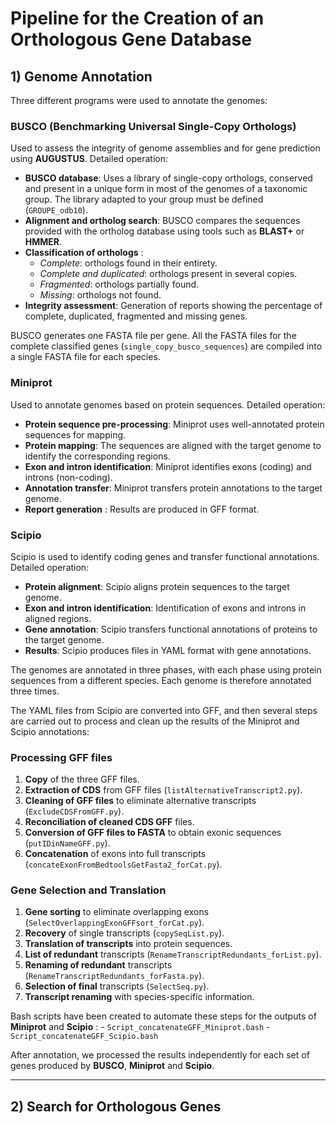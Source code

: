 # Pipeline for the Creation of an Orthologous Gene Database

## 1) Genome Annotation

Three different programs were used to annotate the genomes:

### BUSCO (Benchmarking Universal Single-Copy Orthologs)

Used to assess the integrity of genome assemblies and for gene prediction using **AUGUSTUS**. Detailed operation:

-   **BUSCO database**: Uses a library of single-copy orthologs, conserved and present in a unique form in most of the genomes of a taxonomic group. The library adapted to your group must be defined (`GROUPE_odb10`).
-   **Alignment and ortholog search**: BUSCO compares the sequences provided with the ortholog database using tools such as **BLAST+** or **HMMER**.
-   **Classification of orthologs** :
    -   *Complete*: orthologs found in their entirety.
    -   *Complete and duplicated*: orthologs present in several copies.
    -   *Fragmented*: orthologs partially found.
    -   *Missing*: orthologs not found.
-   **Integrity assessment**: Generation of reports showing the percentage of complete, duplicated, fragmented and missing genes.

BUSCO generates one FASTA file per gene. All the FASTA files for the complete classified genes (`single_copy_busco_sequences`) are compiled into a single FASTA file for each species.

### Miniprot

Used to annotate genomes based on protein sequences. Detailed operation:

-   **Protein sequence pre-processing**: Miniprot uses well-annotated protein sequences for mapping.
-   **Protein mapping**: The sequences are aligned with the target genome to identify the corresponding regions.
-   **Exon and intron identification**: Miniprot identifies exons (coding) and introns (non-coding).
-   **Annotation transfer**: Miniprot transfers protein annotations to the target genome.
-   **Report generation** : Results are produced in GFF format.

### Scipio

Scipio is used to identify coding genes and transfer functional annotations. Detailed operation:

-   **Protein alignment**: Scipio aligns protein sequences to the target genome.
-   **Exon and intron identification**: Identification of exons and introns in aligned regions.
-   **Gene annotation**: Scipio transfers functional annotations of proteins to the target genome.
-   **Results**: Scipio produces files in YAML format with gene annotations.

The genomes are annotated in three phases, with each phase using protein sequences from a different species. Each genome is therefore annotated three times.

The YAML files from Scipio are converted into GFF, and then several steps are carried out to process and clean up the results of the Miniprot and Scipio annotations:

### Processing GFF files

1.  **Copy** of the three GFF files.
2.  **Extraction of CDS** from GFF files (`listAlternativeTranscript2.py`).
3.  **Cleaning of GFF files** to eliminate alternative transcripts (`ExcludeCDSFromGFF.py`).
4.  **Reconciliation of cleaned CDS GFF** files.
5.  **Conversion of GFF files to FASTA** to obtain exonic sequences (`putIDinNameGFF.py`).
6.  **Concatenation** of exons into full transcripts (`concateExonFromBedtoolsGetFasta2_forCat.py`).

### Gene Selection and Translation

1.  **Gene sorting** to eliminate overlapping exons (`SelectOverlappingExonGFFsort_forCat.py`).
2.  **Recovery** of single transcripts (`copySeqList.py`).
3.  **Translation of transcripts** into protein sequences.
4.  **List of redundant** transcripts (`RenameTranscriptRedundants_forList.py`).
5.  **Renaming of redundant** transcripts (`RenameTranscriptRedundants_forFasta.py`).
6.  **Selection of final** transcripts (`SelectSeq.py`).
7.  **Transcript renaming** with species-specific information.

Bash scripts have been created to automate these steps for the outputs of **Miniprot** and **Scipio** : - `Script_concatenateGFF_Miniprot.bash` - `Script_concatenateGFF_Scipio.bash`

After annotation, we processed the results independently for each set of genes produced by **BUSCO**, **Miniprot** and **Scipio**.

------------------------------------------------------------------------

## 2)  Search for Orthologous Genes
